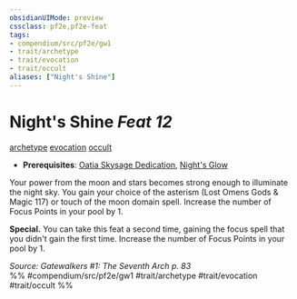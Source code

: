 ```yaml
---
obsidianUIMode: preview
cssclass: pf2e,pf2e-feat
tags:
- compendium/src/pf2e/gw1
- trait/archetype
- trait/evocation
- trait/occult
aliases: ["Night's Shine"]
---
```

# Night's Shine  *Feat 12*  
[archetype](archetype.md "Archetype Feat Trait")  [evocation](evocation.md "Evocation School Trait")  [occult](occult.md "Occult Tradition Trait")  

- **Prerequisites**: [Oatia Skysage Dedication](oatia-skysage-dedication-gw1.md), [Night's Glow](nights-glow-gw1.md)

Your power from the moon and stars becomes strong enough to illuminate the night sky. You gain your choice of the asterism (Lost Omens Gods & Magic 117) or touch of the moon domain spell. Increase the number of Focus Points in your pool by 1.

**Special.** You can take this feat a second time, gaining the focus spell that you didn't gain the first time. Increase the number of Focus Points in your pool by 1.

*Source: Gatewalkers #1: The Seventh Arch p. 83*  
%% #compendium/src/pf2e/gw1 #trait/archetype #trait/evocation #trait/occult %%